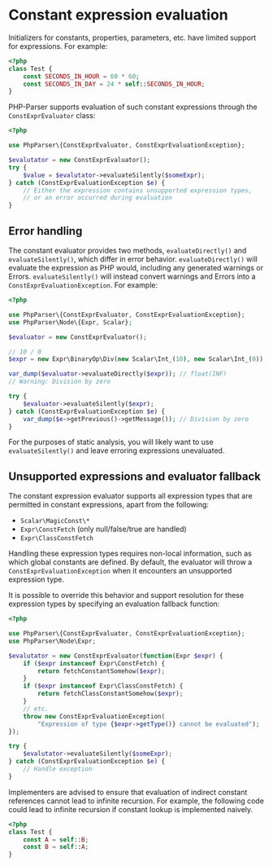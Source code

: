 Constant expression evaluation
==============================

Initializers for constants, properties, parameters, etc. have limited support for expressions. For
example:

```php
<?php
class Test {
    const SECONDS_IN_HOUR = 60 * 60;
    const SECONDS_IN_DAY = 24 * self::SECONDS_IN_HOUR;
}
```

PHP-Parser supports evaluation of such constant expressions through the `ConstExprEvaluator` class:

```php
<?php

use PhpParser\{ConstExprEvaluator, ConstExprEvaluationException};

$evalutator = new ConstExprEvaluator();
try {
    $value = $evalutator->evaluateSilently($someExpr);
} catch (ConstExprEvaluationException $e) {
    // Either the expression contains unsupported expression types,
    // or an error occurred during evaluation
}
```

Error handling
--------------

The constant evaluator provides two methods, `evaluateDirectly()` and `evaluateSilently()`, which
differ in error behavior. `evaluateDirectly()` will evaluate the expression as PHP would, including
any generated warnings or Errors. `evaluateSilently()` will instead convert warnings and Errors into
a `ConstExprEvaluationException`. For example:

```php
<?php

use PhpParser\{ConstExprEvaluator, ConstExprEvaluationException};
use PhpParser\Node\{Expr, Scalar};

$evaluator = new ConstExprEvaluator();

// 10 / 0
$expr = new Expr\BinaryOp\Div(new Scalar\Int_(10), new Scalar\Int_(0));

var_dump($evaluator->evaluateDirectly($expr)); // float(INF)
// Warning: Division by zero

try {
    $evaluator->evaluateSilently($expr);
} catch (ConstExprEvaluationException $e) {
    var_dump($e->getPrevious()->getMessage()); // Division by zero
}
```

For the purposes of static analysis, you will likely want to use `evaluateSilently()` and leave
erroring expressions unevaluated.

Unsupported expressions and evaluator fallback
----------------------------------------------

The constant expression evaluator supports all expression types that are permitted in constant
expressions, apart from the following:

 * `Scalar\MagicConst\*`
 * `Expr\ConstFetch` (only null/false/true are handled)
 * `Expr\ClassConstFetch`

Handling these expression types requires non-local information, such as which global constants are
defined. By default, the evaluator will throw a `ConstExprEvaluationException` when it encounters
an unsupported expression type.

It is possible to override this behavior and support resolution for these expression types by
specifying an evaluation fallback function:

```php
<?php

use PhpParser\{ConstExprEvaluator, ConstExprEvaluationException};
use PhpParser\Node\Expr;

$evalutator = new ConstExprEvaluator(function(Expr $expr) {
    if ($expr instanceof Expr\ConstFetch) {
        return fetchConstantSomehow($expr);
    }
    if ($expr instanceof Expr\ClassConstFetch) {
        return fetchClassConstantSomehow($expr);
    }
    // etc.
    throw new ConstExprEvaluationException(
        "Expression of type {$expr->getType()} cannot be evaluated");
});

try {
    $evalutator->evaluateSilently($someExpr);
} catch (ConstExprEvaluationException $e) {
    // Handle exception
}
```

Implementers are advised to ensure that evaluation of indirect constant references cannot lead to
infinite recursion. For example, the following code could lead to infinite recursion if constant
lookup is implemented naively.

```php
<?php
class Test {
    const A = self::B;
    const B = self::A;
}
```
